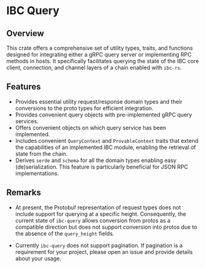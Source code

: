 # IBC Query

## Overview

This crate offers a comprehensive set of utility types, traits, and functions
designed for integrating either a gRPC query server or implementing RPC methods
in hosts. It specifically facilitates querying the state of the IBC core client,
connection, and channel layers of a chain enabled with `ibc-rs`.

## Features

- Provides essential utility request/response domain types and their conversions
  to the proto types for efficient integration.
- Provides convenient query objects with pre-implemented gRPC query services.
- Offers convenient objects on which query service has been implemented.
- Includes convenient `QueryContext` and `ProvableContext` traits that extend
  the capabilities of an implemented IBC module, enabling the retrieval of state
  from the chain.
- Derives `serde` and `schema` for all the domain types enabling easy
  (de)serialization. This feature is particularly beneficial for JSON RPC
  implementations.

## Remarks

- At present, the Protobuf representation of request types does not include
  support for querying at a specific height. Consequently, the current state of
  `ibc-query` allows conversion from protos as a compatible direction but does
  not support conversion into protos due to the absence of the `query_height`
  fields.

- Currently `ibc-query` does not support pagination. If pagination is a
  requirement for your project, please open an issue and provide details about
  your usage.
